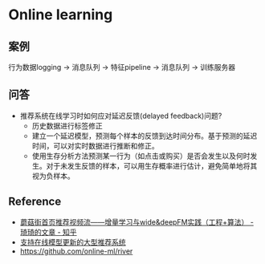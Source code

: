 # Online learning

## 案例

行为数据logging -> 消息队列 -> 特征pipeline -> 消息队列 -> 训练服务器

## 问答

- 推荐系统在线学习时如何应对延迟反馈(delayed feedback)问题?
  - 历史数据进行标签修正
  - 建立一个延迟模型，预测每个样本的反馈到达时间分布。基于预测的延迟时间，可以对实时数据进行推断和修正。
  - 使用生存分析方法预测某一行为（如点击或购买）是否会发生以及何时发生。对于未发生反馈的样本，可以用生存概率进行估计，避免简单地将其视为负样本。

## Reference

- [蘑菇街首页推荐视频流——增量学习与wide&deepFM实践（工程+算法） - 琦琦的文章 - 知乎](https://zhuanlan.zhihu.com/p/212647751)
- [支持在线模型更新的大型推荐系统](https://openmlsys.github.io/chapter_recommender_system/case_study.html)
- https://github.com/online-ml/river
